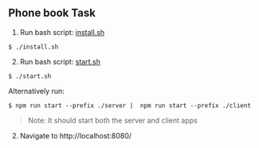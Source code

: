 
## Phone book Task

1. Run bash script: [install.sh](./install.sh)
```
$ ./install.sh
```
2. Run bash script: [start.sh](./start.sh)
```
$ ./start.sh
```
  Alternatively run:
```
$ npm run start --prefix ./server |  npm run start --prefix ./client
```
> Note: It should start both the server and client apps

2. Navigate to http://localhost:8080/